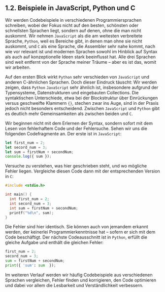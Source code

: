 ## 1.2. Beispiele in JavaScript, Python und C

Wir werden Codebeispiele in verschiedenen Programmiersprachen schreiben, wobei der Fokus nicht auf den besten, schönsten oder schnellsten Sprachen liegt, sondern auf denen, ohne die man nicht auskommt. Wir nehmen `JavaScript` als die am weitesten verbreitete Sprache, `Python`, weil es Bereiche gibt, in denen man ohne sie nicht auskommt, und `C` als eine Sprache, die Assembler sehr nahe kommt, nach wie vor relevant ist und modernen Sprachen sowohl im Hinblick auf Syntax als auch auf konzeptionelle Ideen stark beeinflusst hat. Alle drei Sprachen sind weit entfernt von der Sprache meiner Träume – aber es ist das, womit wir arbeiten.

Auf den ersten Blick wirkt `Python` sehr verschieden von `JavaScript` und anderen C-ähnlichen Sprachen. Doch dieser Eindruck täuscht: Wir werden zeigen, dass `Python` `JavaScript` sehr ähnlich ist, insbesondere aufgrund der Typensysteme, Datenstrukturen und eingebauten Collections. Die syntaktischen Unterschiede, etwa bei der Blockstruktur über Einrückungen versus geschweifte Klammern `{}`, stechen zwar ins Auge, sind in der Praxis jedoch nicht besonders entscheidend. Zwischen `JavaScript` und `Python` gibt es deutlich mehr Gemeinsamkeiten als zwischen beiden und `C`.

Wir beginnen nicht mit dem Erlernen der Syntax, sondern sofort mit dem Lesen von fehlerhaftem Code und der Fehlersuche. Sehen wir uns die folgenden Codefragmente an. Der erste ist in `JavaScript`:

```js
let first_num = 2;
let secord_num = 3;
let sum = firstNum + secondNum;
console.log({ sum });
```

Versuche zu verstehen, was hier geschrieben steht, und wo mögliche Fehler liegen. Vergleiche diesen Code dann mit der entsprechenden Version in `C`:

```c
#include <stdio.h>

int main() {
  int first_num = 2;
  int secord_num = 3;
  int sum = firstNum + secondNum;
  printf("%d\n", sum);
}
```

Die Fehler sind hier identisch. Sie können auch von jemandem erkannt werden, der keinerlei Programmierkenntnisse hat – sofern er sich mit dem Code beschäftigt. Der nächste Codeausschnitt ist in `Python`, erfüllt die gleiche Aufgabe und enthält die gleichen Fehler:

```py
first_num = 2;
secord_num = 3;
sum = firstNum + secondNum;
print({ 'sum': sum  });
```

Im weiteren Verlauf werden wir häufig Codebeispiele aus verschiedenen Sprachen vergleichen, Fehler finden und korrigieren, den Code optimieren und dabei vor allem die Lesbarkeit und Verständlichkeit verbessern.
